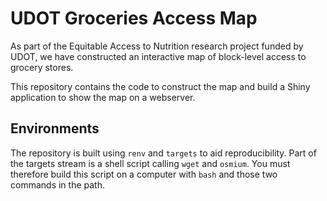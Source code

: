 # UDOT Groceries Access Map

As part of the Equitable Access to Nutrition research project funded by UDOT, 
we have constructed an interactive map of block-level access to grocery stores.

This repository contains the code to construct the map and build a Shiny
application to show the map on a webserver.


## Environments

The repository is built using `renv` and `targets` to aid reproducibility. 
Part of the targets stream is a shell script calling `wget` and `osmium`. You
must therefore build this script on a computer with `bash` and those two commands
in the path.